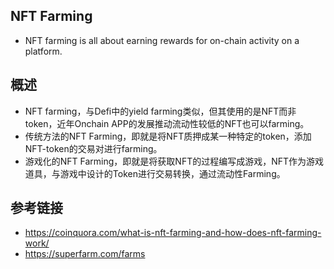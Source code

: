 ## NFT Farming
- NFT farming is all about earning rewards for on-chain activity on a platform.
## 概述
- NFT farming，与Defi中的yield farming类似，但其使用的是NFT而非token，近年Onchain APP的发展推动流动性较低的NFT也可以farming。
- 传统方法的NFT Farming，即就是将NFT质押成某一种特定的token，添加NFT-token的交易对进行farming。
- 游戏化的NFT Farming，即就是将获取NFT的过程编写成游戏，NFT作为游戏道具，与游戏中设计的Token进行交易转换，通过流动性Farming。
## 参考链接
- https://coinquora.com/what-is-nft-farming-and-how-does-nft-farming-work/
- https://superfarm.com/farms
